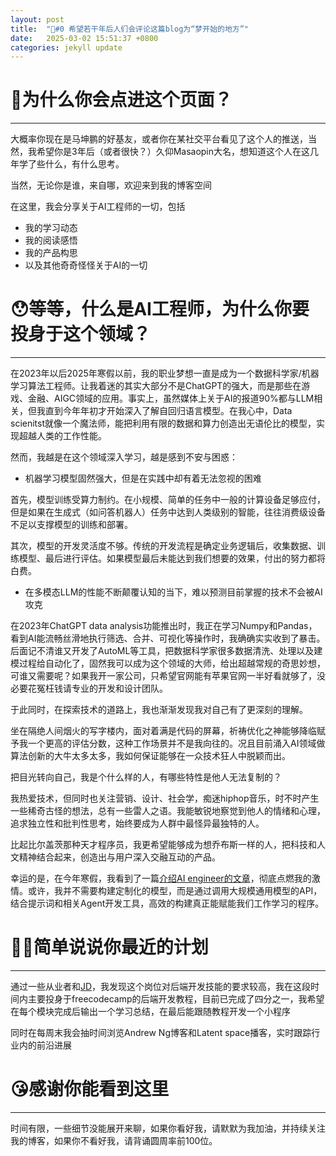 ```yaml
---
layout: post
title:  "🎯#0 希望若干年后人们会评论这篇blog为“梦开始的地方”"
date:   2025-03-02 15:51:37 +0800
categories: jekyll update
---
```


# 🤔为什么你会点进这个页面？
---

大概率你现在是马坤鹏的好基友，或者你在某社交平台看见了这个人的推送，当然，我希望你是3年后（或者很快？）久仰Masaopin大名，想知道这个人在这几年学了些什么，有什么思考。

当然，无论你是谁，来自哪，欢迎来到我的博客空间

在这里，我会分享关于AI工程师的一切，包括
- 我的学习动态
- 我的阅读感悟
- 我的产品构思
- 以及其他奇奇怪怪关于AI的一切

# 😯等等，什么是AI工程师，为什么你要投身于这个领域？
---

在2023年以后2025年寒假以前，我的职业梦想一直是成为一个数据科学家/机器学习算法工程师。让我着迷的其实大部分不是ChatGPT的强大，而是那些在游戏、金融、AIGC领域的应用。事实上，虽然媒体上关于AI的报道90%都与LLM相关，但我直到今年年初才开始深入了解自回归语言模型。在我心中，Data scienitst就像一个魔法师，能把利用有限的数据和算力创造出无语伦比的模型，实现超越人类的工作性能。

然而，我越是在这个领域深入学习，越是感到不安与困惑：  
- 机器学习模型固然强大，但是在实践中却有着无法忽视的困难

首先，模型训练受算力制约。在小规模、简单的任务中一般的计算设备足够应付，但是如果在生成式（如问答机器人）任务中达到人类级别的智能，往往消费级设备不足以支撑模型的训练和部署。

其次，模型的开发灵活度不够。传统的开发流程是确定业务逻辑后，收集数据、训练模型、最后进行评估。如果模型最后未能达到我们想要的效果，付出的努力都将白费。

- 在多模态LLM的性能不断颠覆认知的当下，难以预测目前掌握的技术不会被AI攻克

在2023年ChatGPT data analysis功能推出时，我正在学习Numpy和Pandas，看到AI能流畅丝滑地执行筛选、合并、可视化等操作时，我确确实实收到了暴击。后面记不清谁又开发了AutoML等工具，把数据科学家很多数据清洗、处理以及建模过程给自动化了，固然我可以成为这个领域的大师，给出超越常规的奇思妙想，可谁又需要呢？如果我开一家公司，只希望官网能有苹果官网一半好看就够了，没必要花冤枉钱请专业的开发和设计团队。

于此同时，在探索技术的道路上，我也渐渐发现我对自己有了更深刻的理解。

坐在隔绝人间烟火的写字楼内，面对着满是代码的屏幕，祈祷优化之神能够降临赋予我一个更高的评估分数，这种工作场景并不是我向往的。况且目前涌入AI领域做算法创新的大牛太多太多，我如何保证能够在一众技术狂人中脱颖而出。

把目光转向自己，我是个什么样的人，有哪些特性是他人无法复制的？

我热爱技术，但同时也关注营销、设计、社会学，痴迷hiphop音乐，时不时产生一些稀奇古怪的想法，总有一些雷人之语。我能敏锐地察觉到他人的情绪和心理，追求独立性和批判性思考，始终要成为人群中最怪异最独特的人。

比起比尔盖茨那种天才程序员，我更希望能够成为想乔布斯一样的人，把科技和人文精神结合起来，创造出与用户深入交融互动的产品。

幸运的是，在今年寒假，我看到了一篇[介绍AI engineer的文章](https://mp.weixin.qq.com/s/4w3tB1QpdhevEHh9DCuTRw)，彻底点燃我的激情。或许，我并不需要构建定制化的模型，而是通过调用大规模通用模型的API，结合提示词和相关Agent开发工具，高效的构建真正能赋能我们工作学习的程序。

# 😶‍🌫️简单说说你最近的计划
---

通过一些从业者和[JD](https://elicit.com/careers?ashby_jid=d27d51d7-b318-4cb0-9b88-c37de18905f3)，我发现这个岗位对后端开发技能的要求较高，我在这段时间内主要投身于freecodecamp的后端开发教程，目前已完成了四分之一，我希望在每个模块完成后输出一个学习总结，在最后能跟随教程开发一个小程序

同时在每周末我会抽时间浏览Andrew Ng博客和Latent space播客，实时跟踪行业内的前沿进展

# 😘感谢你能看到这里
---

时间有限，一些细节没能展开来聊，如果你看好我，请默默为我加油，并持续关注我的博客，如果你不看好我，请背诵圆周率前100位。


